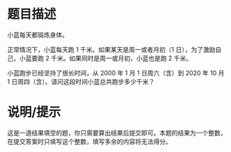 # 题目描述

小蓝每天都锻炼身体。

正常情况下，小蓝每天跑 $1$ 千米。如果某天是周一或者月初（$1$ 日），为了激励自己，小蓝要跑 $2$ 千米。如果同时是周一或月初，小蓝也是跑 $2$ 千米。

小蓝跑步已经坚持了很长时间，从 $2000$ 年 $1$ 月 $1$ 日周六（含）到 $2020$ 年 $10$ 月 $1$ 日周四（含）。请问这段时间小蓝总共跑步多少千米？

# 说明/提示

这是一道结果填空的题，你只需要算出结果后提交即可。本题的结果为一个整数，在提交答案时只填写这个整数，填写多余的内容将无法得分。
